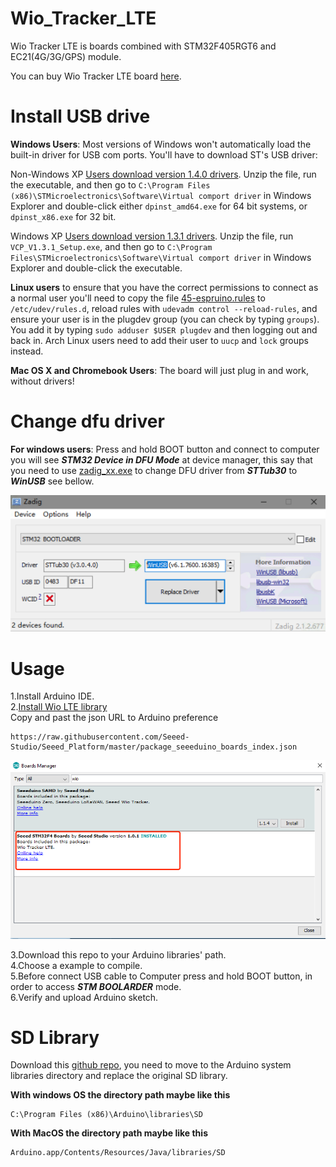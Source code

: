 # Wio_Tracker_LTE
Wio Tracker LTE is boards combined with STM32F405RGT6 and EC21(4G/3G/GPS) module.

You can buy Wio Tracker LTE board [here](https://www.seeedstudio.com). <br>

Install USB drive
===

**Windows Users**: Most versions of Windows won't automatically load the built-in driver for USB com ports. You'll have to download ST's USB driver:

Non-Windows XP [Users download version 1.4.0 drivers](http://www.espruino.com/files/stm32_vcp_1.4.0.zip). Unzip the file, run the executable, and then go to ```C:\Program Files (x86)\STMicroelectronics\Software\Virtual comport driver``` in Windows Explorer and double-click either ```dpinst_amd64.exe``` for 64 bit systems, or ```dpinst_x86.exe``` for 32 bit.

Windows XP [Users download version 1.3.1 drivers](http://www.espruino.com/files/stm32_vcp_1.3.1.zip). Unzip the file, run ```VCP_V1.3.1_Setup.exe```, and then go to ```C:\Program Files\STMicroelectronics\Software\Virtual comport driver``` in Windows Explorer and double-click the executable.

**Linux users** to ensure that you have the correct permissions to connect as a normal user you'll need to copy the file [45-espruino.rules](https://github.com/espruino/Espruino/blob/master/misc/45-espruino.rules) to ```/etc/udev/rules.d```, reload rules with ```udevadm control --reload-rules```, and ensure your user is in the plugdev group (you can check by typing ```groups```). You add it by typing ```sudo adduser $USER plugdev``` and then logging out and back in. Arch Linux users need to add their user to ```uucp``` and ```lock``` groups instead.

**Mac OS X and Chromebook Users**: The board will just plug in and work, without drivers!

Change dfu driver
===

**For windows users**: Press and hold BOOT button and connect to computer you will see ***STM32 Device in DFU Mode*** at device manager, this say that you need to use [zadig_xx.exe](./zadig_2.1.2.exe) to change DFU driver from ***STTub30*** to ***WinUSB*** see bellow. <br>

![zadig](img/zadig.png "zadig")

Usage
===
1.Install Arduino IDE. <br>
2.[Install Wio LTE library](https://github.com/Seeed-Studio/Seeed_Platform) <br>
Copy and past the json URL to Arduino preference

```
https://raw.githubusercontent.com/Seeed-Studio/Seeed_Platform/master/package_seeeduino_boards_index.json
```

![](img/boardManager.png)

3.Download this repo to your Arduino libraries' path. <br>
4.Choose a example to compile. <br>
5.Before connect USB cable to Computer press and hold BOOT button, in order to access ***STM BOOLARDER*** mode. <br>
6.Verify and upload Arduino sketch.<br>

SD Library
===
Download this [github repo](https://github.com/Seeed-Studio/SD), you need to move to the Arduino system libraries directory and replace the original SD library.

**With windows OS the directory path maybe like this**
```
C:\Program Files (x86)\Arduino\libraries\SD
```
**With MacOS the directory path maybe like this**
```
Arduino.app/Contents/Resources/Java/libraries/SD
```





